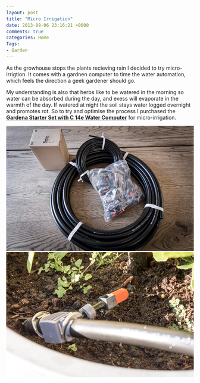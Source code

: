 ```yaml
---
layout: post
title: "Micro Irrigation"
date: 2013-08-06 23:16:21 +0000
comments: true
categories: Home 
Tags:
- Garden
---
```

As the growhouse stops the plants recieving rain I decided to try micro-irrigtion. 
It comes with a gardnen computer to time the water automation, which feels the direction a geek gardener should go.

My understanding is also that herbs like to be watered in the morning so water can be absorbed during the day, and exess will evaporate in the warmth of the day.
If watered at night the soil stays water logged overnight and promotes rot. So to try 
and optimise the process I purchased the **[Gardena Starter Set with C 14e Water Computer][1]** for micro-irrigation.

![Irrigation kit](/images/Gardening/morganp-20130806-Gardena-IMG_2623.jpg)
![drip feeder](/images/Gardening/morganp-20130806-Gardena-IMG_2636.jpg)

[1]: https://www.amazon.co.uk/dp/B0001E3SAE?tag=morgue-21&camp=2902&creative=19466&linkCode=as4&creativeASIN=B0001E3SAE&adid=12WZGMZ9RWMPRQVST5N7&
